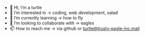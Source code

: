 - 👋 Hi, I’m a turtle 
- 👀 I’m interested in -> coding, web development, salad
- 🌱 I’m currently learning -> how to fly
- 💞️ I’m looking to collaborate with -> eagles
- 📫 How to reach me -> via github or turtle@trusty-eagle-inc.mail

<!---
phoemona/phoemona is a ✨ special ✨ repository because its `README.md` (this file) appears on your GitHub profile.
You can click the Preview link to take a look at your changes.
--->
